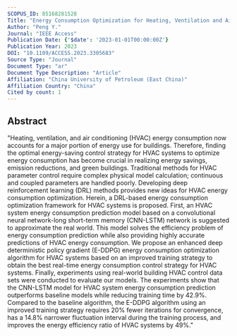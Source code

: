 ```yaml
---
SCOPUS_ID: 85168281528
Title: "Energy Consumption Optimization for Heating, Ventilation and Air Conditioning Systems Based on Deep Reinforcement Learning"
Author: "Peng Y."
Journal: "IEEE Access"
Publication Date: {'$date': '2023-01-01T00:00:00Z'}
Publication Year: 2023
DOI: "10.1109/ACCESS.2023.3305683"
Source Type: "Journal"
Document Type: "ar"
Document Type Description: "Article"
Affiliation: "China University of Petroleum (East China)"
Affiliation Country: "China"
Cited by count: 1
---
```


## Abstract
"Heating, ventilation, and air conditioning (HVAC) energy consumption now accounts for a major portion of energy use for buildings. Therefore, finding the optimal energy-saving control strategy for HVAC systems to optimize energy consumption has become crucial in realizing energy savings, emission reductions, and green buildings. Traditional methods for HVAC parameter control require complex physical model calculation; continuous and coupled parameters are handled poorly. Developing deep reinforcement learning (DRL) methods provides new ideas for HVAC energy consumption optimization. Herein, a DRL-based energy consumption optimization framework for HVAC systems is proposed. First, an HVAC system energy consumption prediction model based on a convolutional neural network-long short-term memory (CNN-LSTM) network is suggested to approximate the real world. This model solves the efficiency problem of energy consumption prediction while also providing highly accurate predictions of HVAC energy consumption. We propose an enhanced deep deterministic policy gradient (E-DDPG) energy consumption optimization algorithm for HVAC systems based on an improved training strategy to obtain the best real-time energy consumption control strategy for HVAC systems. Finally, experiments using real-world building HVAC control data sets were conducted to evaluate our models. The experiments show that the CNN-LSTM model for HVAC system energy consumption prediction outperforms baseline models while reducing training time by 42.9%. Compared to the baseline algorithm, the E-DDPG algorithm using an improved training strategy requires 20% fewer iterations for convergence, has a 14.8% narrower fluctuation interval during the training process, and improves the energy efficiency ratio of HVAC systems by 49%."
